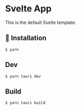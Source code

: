 # Svelte App

This is the default Svelte template.

## 🚀 Installation

```
$ yarn
```

## Dev

```
$ yarn tauri dev
```

## Build

```
$ yarn tauri build
```
